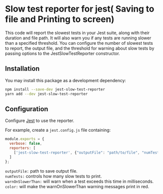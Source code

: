 # Slow test reporter for jest( Saving to file and Printing to screen)

This code will report the slowest tests in your Jest suite, along with their duration and file path. It will also warn you if any tests are running slower than a specified threshold. You can configure the number of slowest tests to report, the output file, and the threshold for warning about slow tests by passing options to the JestSlowTestReporter constructor.

## Installation

You may install this package as a development dependency:

```bash
npm install --save-dev jest-slow-test-reporter
yarn add --dev jest-slow-test-reporter
```

## Configuration

Configure [Jest](https://facebook.github.io/jest/docs/en/configuration.html) to use the reporter.

For example, create a `jest.config.js` file containing:

```javascript
module.exports = {
  verbose: false,
  reporters: [
    ['jest-slow-test-reporter', {"outputFile": "path/to/file", "numTests": 8, "warnOnSlowerThan": 300, "color": true}]
  ]
};
```

`outputFile:` path to save output file.<br/>
`numTests:` controls how many slow tests to print.<br/>
`warnOnSlowerThan:` will warn when a test exceeds this time in milliseconds.<br/>
`color:` will make the warnOnSlowerThan warning messages print in red.<br/>
